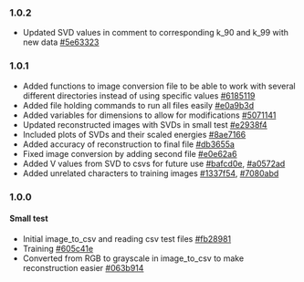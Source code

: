 ### 1.0.2
* Updated SVD values in comment to corresponding k_90 and k_99 with new data [#5e63323](https://github.com/chloelinli/chloelinli.github.io/commit/5e63323524a05b6e34df48574cef1730f929d2af)

### 1.0.1
* Added functions to image conversion file to be able to work with several different directories instead of using specific values [#6185119](https://github.com/chloelinli/chloelinli.github.io/commit/6185119cb78cb441e8ab8320f2aa63f91aa9acf3)
* Added file holding commands to run all files easily [#e0a9b3d](https://github.com/chloelinli/chloelinli.github.io/commit/e0a9b3d6bd09f73703badd96015ea02615354fb0)
* Added variables for dimensions to allow for modifications [#5071141](https://github.com/chloelinli/chloelinli.github.io/commit/507114169eec76316ec40558cdc549633deeb850)
* Updated reconstructed images with SVDs in small test [#e2938f4](https://github.com/chloelinli/chloelinli.github.io/commit/e2938f40c7dd2e377889a1630cb1c3d0ae882646)
* Included plots of SVDs and their scaled energies [#8ae7166](https://github.com/chloelinli/chloelinli.github.io/commit/8ae71661fee4e8495c86c62fa1ff6a6bcde0f1a5)
* Added accuracy of reconstruction to final file [#db3655a](https://github.com/chloelinli/chloelinli.github.io/commit/db3655a56ade42cb1864f45ec3c6afd8f4ac32e9)
* Fixed image conversion by adding second file [#e0e62a6](https://github.com/chloelinli/chloelinli.github.io/commit/e0e62a6b92d07539b0cbdaf60221401dd7c9202f)
* Added V values from SVD to csvs for future use [#bafcd0e](https://github.com/chloelinli/chloelinli.github.io/commit/bafcd0e39cfdfdfb5403d52f3765b26f3c078df2), [#a0572ad](https://github.com/chloelinli/chloelinli.github.io/commit/a0572ad467105e241c27cfe75c278126316c2209})
* Added unrelated characters to training images [#1337f54](https://github.com/chloelinli/chloelinli.github.io/commit/1337f54d42fc2a71120dbbb98a10f84b88154131), [#7080abd](https://github.com/chloelinli/chloelinli.github.io/commit/7080abd6e8a98273a309da6955b65ba8d41fee41)

### 1.0.0
#### Small test
* Initial image_to_csv and reading csv test files [#fb28981](https://github.com/chloelinli/chloelinli.github.io/commit/fb28981574fa34efb51a112e612fa79f00df246a)
* Training [#605c41e](https://github.com/chloelinli/chloelinli.github.io/commit/605c41e1edce468c01b31299790923e9c23b832e)
* Converted from RGB to grayscale in image_to_csv to make reconstruction easier [#063b914](https://github.com/chloelinli/chloelinli.github.io/commit/063b914afedf4c373a45ca1c002579701352a384)
